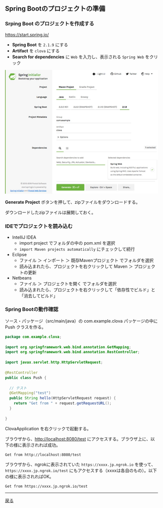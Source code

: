 ## Spring Bootのプロジェクトの準備

### Srping Boot のプロジェクトを作成する 

https://start.spring.io/

- **Spring Boot** を `2.1.9` にする
- **Artifact** を `clova` にする
- **Search for dependencies** に `Web` を入力し、表示される `Spring Web` をクリック
<!-- - **Search for dependencies** に `Devtools` を入力し、エンター（もしくは表示されるウィンドウのDevToolsをクリック） -->

![fig01.png](./fig01.jpg)

**Generate Project** ボタンを押して、zipファイルをダウンロードする。

ダウンロードしたzipファイルは展開しておく。

### IDEでプロジェクトを読み込む

- IntelliJ IDEA
  - import project でフォルダの中の pom.xml を選択
  - `import Maven projects automatically` にチェックして続行
- Eclipse
  - ファイル ＞ インポート ＞ 既存Mavenプロジェクト でフォルダを選択
  - 読み込まれたら、プロジェクトを右クリックして Maven ＞ プロジェクトの更新
- Netbeans
  - ファイル ＞ プロジェクトを開く でフォルダを選択
  - 読み込まれたら、プロジェクトを右クリックして「依存性でビルド」と「消去してビルド」

### Spring Bootの動作確認

ソース・パッケージ（src/main/java）の com.example.clova パッケージの中に Push クラスを作る。


```java
package com.example.clova;

import org.springframework.web.bind.annotation.GetMapping;
import org.springframework.web.bind.annotation.RestController;

import javax.servlet.http.HttpServletRequest;

@RestController
public class Push {

  // テスト
  @GetMapping("test")
  public String hello(HttpServletRequest request) {
    return "Get from " + request.getRequestURL();
  }

}
```

ClovaApplication を右クリックで起動する。

ブラウザから、[http://localhost:8080/test](http://localhost:8080/test) にアクセスする。ブラウザ上に、以下の様に表示されれば成功。

```
Get from http://localhost:8080/test
```

ブラウザから、ngrokに表示されていた `https://xxxx.jp.ngrok.io` を使って、 `https://xxxx.jp.ngrok.io/test` にもアクセスする（xxxxは各自のもの）。以下の様に表示されればOK。 

```
Get from https://xxxx.jp.ngrok.io/test
```

-----

[戻る](../../README.md)